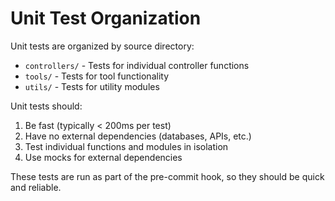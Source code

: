 # Unit Test Organization

Unit tests are organized by source directory:

- `controllers/` - Tests for individual controller functions
- `tools/` - Tests for tool functionality
- `utils/` - Tests for utility modules

Unit tests should:

1. Be fast (typically < 200ms per test)
2. Have no external dependencies (databases, APIs, etc.)
3. Test individual functions and modules in isolation
4. Use mocks for external dependencies

These tests are run as part of the pre-commit hook, so they should be quick and reliable.
